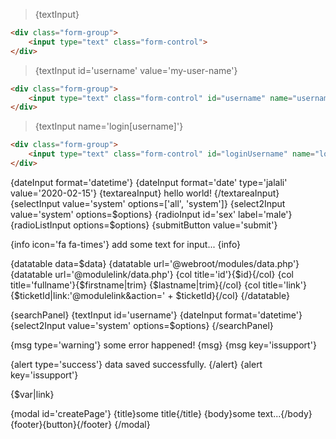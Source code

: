 > {textInput}

```html
<div class="form-group">
    <input type="text" class="form-control">
</div>
```

> {textInput id='username' value='my-user-name'}

```html
<div class="form-group">
    <input type="text" class="form-control" id="username" name="username" value="my-user-name">
</div>
```

> {textInput name='login[username]'}

```html
<div class="form-group">
    <input type="text" class="form-control" id="loginUsername" name="login[username]">
</div>
```

{dateInput format='datetime'}
{dateInput format='date' type='jalali' value='2020-02-15'}
{textareaInput} hello world! {/textareaInput}
{selectInput value='system' options=['all', 'system']}
{select2Input value='system' options=$options}
{radioInput id='sex' label='male'}
{radioListInput options=$options}
{submitButton value='submit'}

{info icon='fa fa-times'} add some text for input... {info}

{datatable data=$data}
{datatable url='@webroot/modules/data.php'}
{datatable url='@modulelink/data.php'}
    {col title='id'}{$id}{/col}
    {col title='fullname'}{$firstname|trim} {$lastname|trim}{/col}
    {col title='link'}{$ticketId|link:'@modulelink&action=' + $ticketId}{/col}
{/datatable}

{searchPanel}
    {textInput id='username'}
    {dateInput format='datetime'}
    {select2Input value='system' options=$options}
{/searchPanel}

{msg type='warning'} some error happened! {msg}
{msg key='issupport'}

{alert type='success'} data saved successfully. {/alert}
{alert key='issupport'}

{$var|link}

{modal id='createPage'}
    {title}some title{/title}
    {body}some text...{/body}
    {footer}{button}{/footer}
{/modal}
